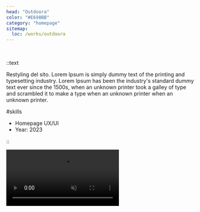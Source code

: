 ```yaml
---
head: "Outdoora"
color: "#E698BB"
category: "homepage"
sitemap:
  loc: /works/outdoora
---
```


<div class="relative">
  
  <img src="/img/works/outdoora/portfolio-work-outdoora-big.png" alt="">
  <a href="https://outdoora.it/" target="_blank"> 
    <img class="pf-cta" src="/img/works/outdoora/portfolio-work-outdoora-big-cta.svg" alt="">
  </a>
</div>

::text

Restyling del sito. Lorem Ipsum is simply dummy text of the printing and typesetting industry. Lorem Ipsum has been the industry's standard dummy text ever since the 1500s, when an unknown printer took a galley of type and scrambled it to make a type when an unknown printer when an unknown printer.

#skills

<ul>
  <li>Homepage UX/UI</li>
  <li>Year: 2023</li>
</ul>

::

<div class="relative mb-12">
  <video class="rounded-[5px] lg:rounded-[20px]" src="/img/works/outdoora/portfolio-work-outdoora-small-video.mp4" playsinline autoplay muted loop></video>
</div>
